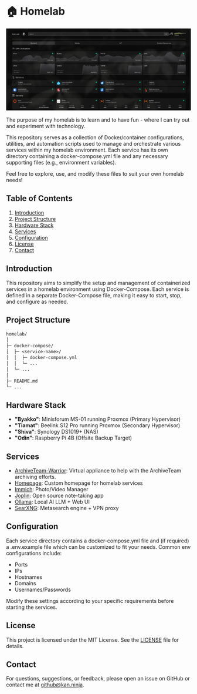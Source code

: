 # 🏠 Homelab

![Homepage](assets/homepage.png)


The purpose of my homelab is to learn and to have fun - where I can try out and experiment with technology.

This repository serves as a collection of Docker/container configurations, utilities, and automation scripts used to manage and orchestrate various services within my homelab environment. Each service has its own directory containing a docker-compose.yml file and any necessary supporting files (e.g., environment variables).

Feel free to explore, use, and modify these files to suit your own homelab needs!

## Table of Contents
1. [Introduction](#introduction)
2. [Project Structure](#project-structure)
3. [Hardware Stack](#hardware-stack)
4. [Services](#services)
5. [Configuration](#configuration)
6. [License](#license)
7. [Contact](#contact)

## Introduction
This repository aims to simplify the setup and management of containerized services in a homelab environment using Docker-Compose. Each service is defined in a separate Docker-Compose file, making it easy to start, stop, and configure as needed.

## Project Structure
```
homelab/
│
├─ docker-compose/
│  ├─ <service-name>/
│  │  ├─ docker-compose.yml
│  │  └─ ...
│  └─ ...
│
├─ README.md
└─ ...
```
## Hardware Stack
* **"Byakko"**: Minisforum MS-01 running Proxmox (Primary Hypervisor)
* **"Tiamat"**: Beelink S12 Pro running Proxmox (Secondary Hypervisor)
* **"Shiva"**: Synology DS1019+ (NAS)
* **"Odin"**: Raspberry Pi 4B (Offsite Backup Target)
  
## Services

* [ArchiveTeam-Warrior](https://github.com/vfedetz/homelab/blob/main/docker-compose/archiveteam-warrior/docker-compose.yml): Virtual appliance to help with the ArchiveTeam archiving efforts.
* [Homepage](https://github.com/vfedetz/homelab/blob/main/docker-compose/homepage/docker-compose.yml): Custom homepage for homelab services
* [Immich](https://github.com/vfedetz/homelab/blob/main/docker-compose/immich/docker-compose.yml): Photo/Video Manager
* [Joplin](https://github.com/vfedetz/homelab/blob/main/docker-compose/joplin/docker-compose.yml): Open source note-taking app
* [Ollama](https://github.com/vfedetz/homelab/blob/main/docker-compose/ollama/docker-compose.yml): Local AI LLM + Web UI
* [SearXNG](https://github.com/vfedetz/homelab/blob/main/docker-compose/searxng/docker-compose.yml): Metasearch engine + VPN proxy
  
## Configuration
Each service directory contains a docker-compose.yml file and (if required) a .env.example file which can be customized to fit your needs. Common env configurations include:

* Ports
* IPs
* Hostnames
* Domains
* Usernames/Passwords

Modify these settings according to your specific requirements before starting the services.

## License 
This project is licensed under the MIT License. See the [LICENSE](https://github.com/vfedetz/homelab/blob/main/LICENSE) file for details.

## Contact
For questions, suggestions, or feedback, please open an issue on GitHub or contact me at github@kan.ninja.
